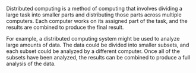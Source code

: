 Distributed computing is a method of computing that involves dividing a large task into smaller parts and distributing those parts across multiple computers. Each computer works on its assigned part of the task, and the results are combined to produce the final result.

For example, a distributed computing system might be used to analyze large amounts of data. The data could be divided into smaller subsets, and each subset could be analyzed by a different computer. Once all of the subsets have been analyzed, the results can be combined to produce a full analysis of the data.